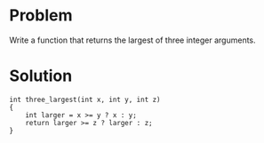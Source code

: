 # Problem
Write a function that returns the largest of three integer arguments.

# Solution
```
int three_largest(int x, int y, int z)
{
    int larger = x >= y ? x : y;
    return larger >= z ? larger : z;
}
```